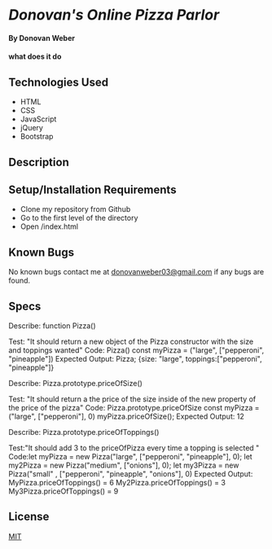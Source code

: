 # _Donovan's Online Pizza Parlor_

#### By Donovan Weber

#### what does it do 

## Technologies Used

* HTML
* CSS
* JavaScript
* jQuery
* Bootstrap 

## Description


## Setup/Installation Requirements

* Clone my        repository from Github
* Go to the first level of the directory
* Open     /index.html

## Known Bugs

No known bugs contact me at [donovanweber03@gmail.com](mailto:donovanweber03@gmail.com) if any bugs are found.

## Specs

Describe: function Pizza()

Test: "It should return a new object of the Pizza constructor with the size and toppings wanted"
Code: Pizza()
const myPizza = ("large", ["pepperoni", "pineapple"])
Expected Output: Pizza; {size: "large", toppings:["pepperoni", "pineapple"]} 

Describe: Pizza.prototype.priceOfSize()

Test: "It should return a the price of the size inside of the new property of the price of the pizza"
Code: Pizza.prototype.priceOfSize 
const myPizza = ("large", ["pepperoni"], 0)
myPizza.priceOfSize();
Expected Output: 12

Describe: Pizza.prototype.priceOfToppings()
 
Test:"It should add 3 to the priceOfPizza every time a topping is selected "
Code:let myPizza = new Pizza("large", ["pepperoni", "pineapple"], 0);
let my2Pizza = new Pizza("medium", ["onions"], 0);
let my3Pizza = new Pizza("small" , ["pepperoni", "pineapple", "onions"], 0)
Expected Output: MyPizza.priceOfToppings() = 6
                 My2Pizza.priceOfToppings() = 3
                 My3Pizza.priceOfToppings() = 9

## License

[MIT](https://choosealicense.com/licenses/mit/)